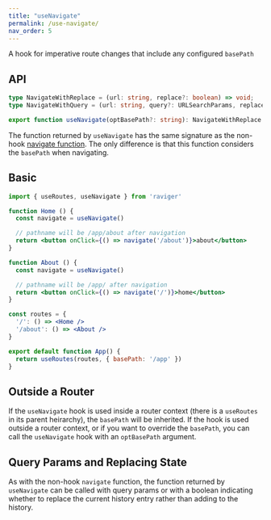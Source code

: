 ```yaml
---
title: "useNavigate"
permalink: /use-navigate/
nav_order: 5
---
```


A hook for imperative route changes that include any configured `basePath`

## API

```typescript
type NavigateWithReplace = (url: string, replace?: boolean) => void;
type NavigateWithQuery = (url: string, query?: URLSearchParams, replace?: boolean) => void;

export function useNavigate(optBasePath?: string): NavigateWithReplace & NavigateWithQuery;
```

The function returned by `useNavigate` has the same signature as the non-hook [navigate function](/api/navigate).  The only difference is that this function considers the `basePath` when navigating.

## Basic

```jsx
import { useRoutes, useNavigate } from 'raviger'

function Home () {
  const navigate = useNavigate()

  // pathname will be /app/about after navigation
  return <button onClick={() => navigate('/about')}>about</button>
}

function About () {
  const navigate = useNavigate()

  // pathname will be /app/ after navigation
  return <button onClick={() => navigate('/')}>home</button>
}

const routes = {
  '/': () => <Home />
  '/about': () => <About />
}

export default function App() {
  return useRoutes(routes, { basePath: '/app' })
}
```

## Outside a Router

If the `useNavigate` hook is used inside a router context (there is a `useRoutes` in its parent heirarchy), the `basePath` will be inherited.  If the hook is used outside a router context, or if you want to override the `basePath`, you can call the `useNavigate` hook with an `optBasePath` argument.

## Query Params and Replacing State

As with the non-hook `navigate` function, the function returned by `useNavigate` can be called with query params or with a boolean indicating whether to replace the current history entry rather than adding to the history.
